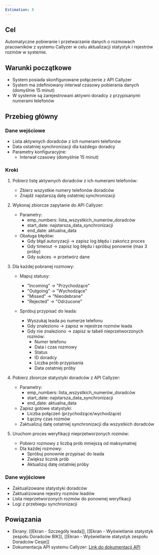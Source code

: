 ```yaml
---
Estimation: 8
---
```


## Cel

Automatyczne pobieranie i przetwarzanie danych o rozmowach pracowników z systemu Callyzer w celu aktualizacji statystyk i rejestrów rozmów w systemie.

## Warunki początkowe

- System posiada skonfigurowane połączenie z API Callyzer
- System ma zdefiniowany interwał czasowy pobierania danych (domyślnie 15 minut)
- W systemie są zarejestrowani aktywni doradcy z przypisanymi numerami telefonów

## Przebieg główny

### Dane wejściowe

- Lista aktywnych doradców z ich numerami telefonów
- Data ostatniej synchronizacji dla każdego doradcy
- Parametry konfiguracyjne:
  - Interwał czasowy (domyślnie 15 minut)

### Kroki

1. Pobierz listę aktywnych doradców z ich numerami telefonów:
   - Zbierz wszystkie numery telefonów doradców
   - Znajdź najstarszą datę ostatniej synchronizacji

2. Wykonaj zbiorcze zapytanie do API Callyzer:
   - Parametry:
     - emp_numbers: lista_wszystkich_numerów_doradców
     - start_date: najstarsza_data_synchronizacji
     - end_date: aktualna_data
   - Obsługa błędów:
     - Gdy błąd autoryzacji → zapisz log błędu i zakończ proces
     - Gdy timeout → zapisz log błędu i spróbuj ponownie (max 3 próby)
     - Gdy sukces → przetwórz dane

3. Dla każdej pobranej rozmowy:
   - Mapuj statusy:
     - "Incoming" → "Przychodzące"
     - "Outgoing" → "Wychodzące"
     - "Missed" → "Nieodebrane"
     - "Rejected" → "Odrzucone"

   - Spróbuj przypisać do leada:
     - Wyszukaj leada po numerze telefonu
     - Gdy znaleziono → zapisz w rejestrze rozmów leada
     - Gdy nie znaleziono → zapisz w tabeli nieprzetworzonych rozmów:
       - Numer telefonu
       - Data i czas rozmowy
       - Status
       - ID doradcy
       - Liczba prób przypisania
       - Data ostatniej próby

4. Pobierz zbiorcze statystyki doradców z API Callyzer:
   - Parametry:
     - emp_numbers: lista_wszystkich_numerów_doradców
     - start_date: najstarsza_data_synchronizacji
     - end_date: aktualna_data
   - Zapisz gotowe statystyki:
     - Liczba połączeń (przychodzące/wychodzące)
     - Łączny czas rozmów
   - Zaktualizuj datę ostatniej synchronizacji dla wszystkich doradców

5. Uruchom proces weryfikacji nieprzetworzonych rozmów:
   - Pobierz rozmowy z liczbą prób mniejszą od maksymalnej
   - Dla każdej rozmowy:
     - Spróbuj ponownie przypisać do leada
     - Zwiększ licznik prób
     - Aktualizuj datę ostatniej próby

### Dane wyjściowe

- Zaktualizowane statystyki doradców
- Zaktualizowane rejestry rozmów leadów
- Lista nieprzetworzonych rozmów do ponownej weryfikacji
- Logi z przebiegu synchronizacji

## Powiązania

- Ekrany: [[Ekran - Szczegóły leada]], [[Ekran - Wyświetlanie statystyk zespołu Doradców BIK]], [[Ekran - Wyświetlanie statystyk zespołu Doradców Cesje]]
- Dokumentacja API systemu Callyzer: [Link do dokumentacji API](https://developers.callyzer.co/)
